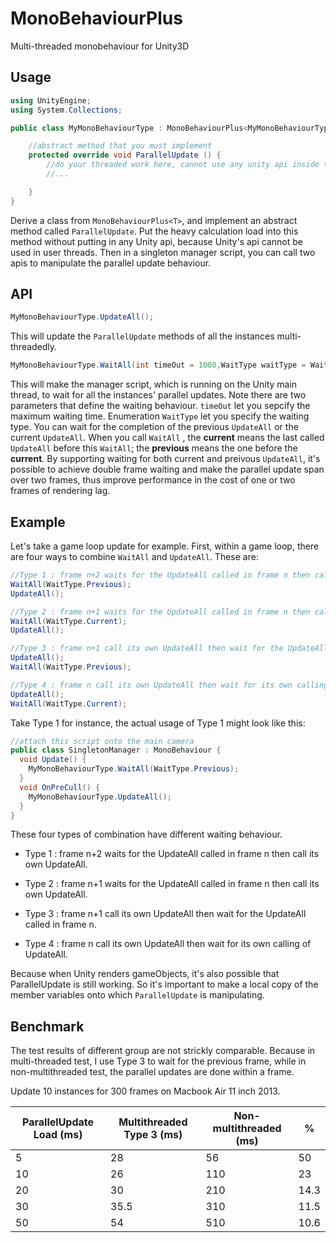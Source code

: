 # MonoBehaviourPlus
Multi-threaded monobehaviour for Unity3D  
## Usage

```c#
using UnityEngine;
using System.Collections;

public class MyMonoBehaviourType : MonoBehaviourPlus<MyMonoBehaviourType> {

	//abstract method that you must implement
	protected override void ParallelUpdate () {
		//do your threaded work here, cannot use any unity api inside this
		//...

	}
}
```
Derive a class from ``MonoBehaviourPlus<T>``, and implement an abstract method called ``ParallelUpdate``. Put the heavy calculation load into this method without putting in any Unity api, because Unity's api cannot be used in user threads.  Then in a singleton manager script, you can call two apis to manipulate the parallel update behaviour.

## API

```c#
MyMonoBehaviourType.UpdateAll();
```
This will update the `ParallelUpdate` methods of all the instances multi-threadedly.


```c#
MyMonoBehaviourType.WaitAll(int timeOut = 1000,WaitType waitType = WaitType.Previous);
```
This will make the manager script, which is running on the Unity main thread, to wait for all the instances' parallel updates.
Note there are two parameters that define the waiting behaviour. `timeOut` let you sepcify the maximum waiting time. Enumeration `WaitType` let you specify the waiting type. You can wait for the completion of the previous `UpdateAll` or the current `UpdateAll`. When you call `WaitAll` , the **current** means the last called `UpdateAll` before this `WaitAll`; the **previous** means the one before the **current**. By supporting waiting for both current and preivous `UpdateAll`, it's possible to achieve double frame waiting and make the parallel update span over two frames, thus improve performance in the cost of one or two frames of rendering lag.

## Example
Let's take a game loop update for example.
First, within a game loop, there are four ways to combine `WaitAll` and `UpdateAll`. These are:

```c#
//Type 1 : frame n+2 waits for the UpdateAll called in frame n then call its own UpdateAll.
WaitAll(WaitType.Previous);
UpdateAll();				
```
```c#
//Type 2 : frame n+1 waits for the UpdateAll called in frame n then call its own UpdateAll.
WaitAll(WaitType.Current);
UpdateAll();
```
```c#
//Type 3 : frame n+1 call its own UpdateAll then wait for the UpdateAll called in frame n.
UpdateAll();
WaitAll(WaitType.Previous);
```
```c#
//Type 4 : frame n call its own UpdateAll then wait for its own calling of UpdateAll.
UpdateAll();
WaitAll(WaitType.Current);
```
Take Type 1 for instance, the actual usage of Type 1 might look like this:
```c#
//attach this script onto the main camera
public class SingletonManager : MonoBehaviour {
  void Update() {
    MyMonoBehaviourType.WaitAll(WaitType.Previous);
  }
  void OnPreCull() {
    MyMonoBehaviourType.UpdateAll();
  }
}
```
These four types of combination have different waiting behaviour.
- Type 1 : frame n+2 waits for the UpdateAll called in frame n then call its own UpdateAll.

- Type 2 : frame n+1 waits for the UpdateAll called in frame n then call its own UpdateAll.

- Type 3 : frame n+1 call its own UpdateAll then wait for the UpdateAll called in frame n.

- Type 4 : frame n call its own UpdateAll then wait for its own calling of UpdateAll.

Because when Unity renders gameObjects, it's also possible that ParallelUpdate is still working. So it's important to make a local copy of the member variables onto which `ParallelUpdate` is manipulating.

## Benchmark

The test results of different group are not strickly comparable. Because in multi-threaded test, I use Type 3 to wait for the previous frame, while in non-multithreaded test, the parallel updates are done within a frame.

Update 10 instances for 300 frames on Macbook Air 11 inch 2013.

| ParallelUpdate Load (ms) | Multithreaded Type 3 (ms) | Non-multithreaded (ms) | %    |
| ------------------------ | ------------------------- | ---------------------- | ---- |
| 5                        | 28                        | 56                     | 50   |
| 10                       | 26                        | 110                    | 23   |
| 20                       | 30                        | 210                    | 14.3 |
| 30                       | 35.5                      | 310                    | 11.5 |
| 50                       | 54                        | 510                    | 10.6 |



